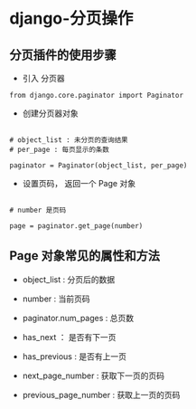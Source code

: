 # django-分页操作


## 分页插件的使用步骤
- 引入 分页器 

```
from django.core.paginator import Paginator

```

- 创建分页器对象

```

# object_list : 未分页的查询结果
# per_page : 每页显示的条数

paginator = Paginator(object_list, per_page)

```

- 设置页码， 返回一个 Page 对象

```

# number 是页码

page = paginator.get_page(number)

```


## Page 对象常见的属性和方法

- object_list : 分页后的数据
- number  : 当前页码
- paginator.num_pages : 总页数

- has_next ： 是否有下一页
- has_previous : 是否有上一页
- next_page_number : 获取下一页的页码
- previous_page_number : 获取上一页的页码